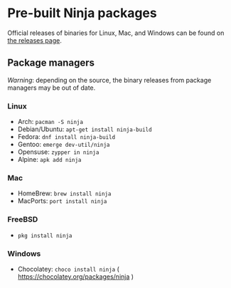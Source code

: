 # Pre-built Ninja packages

Official releases of binaries for Linux, Mac, and Windows can be found on [the releases page](https://github.com/ninja-build/ninja/releases).

## Package managers

*Warning*: depending on the source, the binary releases from package managers may be out of date.

### Linux

* Arch: `pacman -S ninja`
* Debian/Ubuntu: `apt-get install ninja-build`
* Fedora: `dnf install ninja-build`
* Gentoo: `emerge dev-util/ninja`
* Opensuse: `zypper in ninja`
* Alpine: `apk add ninja`

### Mac

* HomeBrew: `brew install ninja`
* MacPorts: `port install ninja`

### FreeBSD

* `pkg install ninja`

### Windows

* Chocolatey: `choco install ninja` ( https://chocolatey.org/packages/ninja )